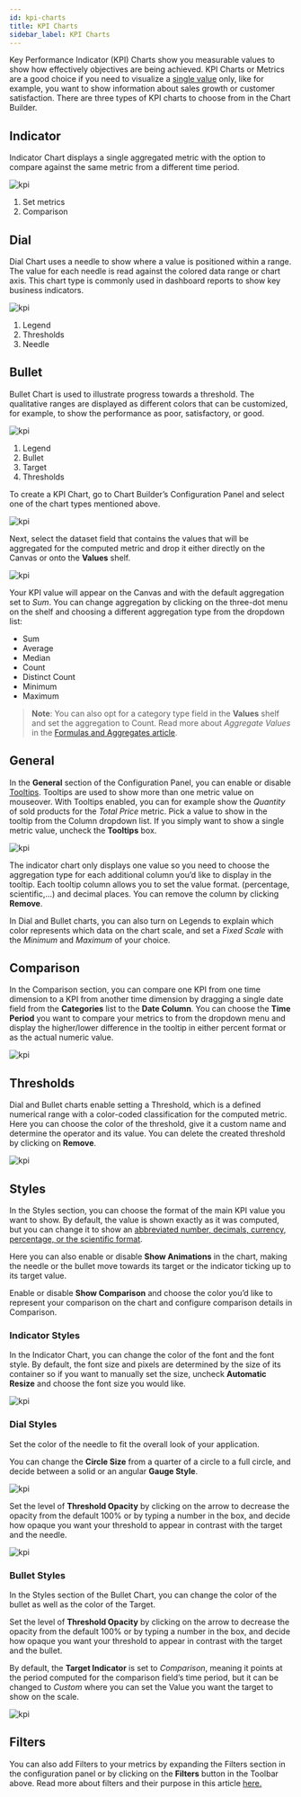 ```yaml
---
id: kpi-charts
title: KPI Charts
sidebar_label: KPI Charts
---
```


<div style={{textAlign: "justify"}}>

Key Performance Indicator (KPI) Charts show you measurable values to show how effectively objectives are being achieved. KPI Charts or Metrics are a good choice if you need to visualize a <u>single value</u> only, like for example, you want to show information about sales growth or customer satisfaction. There are three types of KPI charts to choose from in the Chart Builder. 

## Indicator 
Indicator Chart displays a single aggregated metric with the option to compare against the same metric from a different time period.

![kpi](https://s3.amazonaws.com/cdn.qrvey.com/documentation_assets/partner-portal/qrvey-composer/chart-types/kpi-charts/kpi_1.png#thumbnail-60)  


1. Set metrics
2. Comparison 

## Dial  
Dial Chart uses a needle to show where a value is positioned within a range. The value for each needle is read against the colored data range or chart axis. This chart type is commonly used in dashboard reports to show key business indicators.

![kpi](https://s3.amazonaws.com/cdn.qrvey.com/documentation_assets/partner-portal/qrvey-composer/chart-types/kpi-charts/kpi_2.png#thumbnail-60)  


1. Legend
2. Thresholds
3. Needle

## Bullet  
Bullet Chart is used to illustrate progress towards a threshold. The qualitative ranges are displayed as different colors that can be customized, for example, to show the performance as poor, satisfactory, or good. 

![kpi](https://s3.amazonaws.com/cdn.qrvey.com/documentation_assets/partner-portal/qrvey-composer/chart-types/kpi-charts/kpi_3.png#thumbnail-60)  


1. Legend
2. Bullet
3. Target
4. Thresholds


To create a KPI Chart, go to Chart Builder’s Configuration Panel and select one of the chart types mentioned above.

![kpi](https://s3.amazonaws.com/cdn.qrvey.com/documentation_assets/partner-portal/qrvey-composer/chart-types/kpi-charts/kpi_4.png#thumbnail-40)  


Next, select the dataset field that contains the values that will be aggregated for the computed metric and drop it either directly on the Canvas or onto the **Values** shelf. 

![kpi](https://s3.amazonaws.com/cdn.qrvey.com/documentation_assets/partner-portal/qrvey-composer/chart-types/kpi-charts/kpi_5.png#thumbnail)  


Your KPI value will appear on the Canvas and with the default aggregation set to *Sum*. You can change aggregation by clicking on the three-dot menu on the shelf and choosing a different aggregation type from the dropdown list:
* Sum
* Average
* Median
* Count
* Distinct Count
* Minimum
* Maximum

>**Note**: You can also opt for a category type field in the **Values** shelf and set the aggregation to Count. Read more about *Aggregate Values* in the <a href="">Formulas and Aggregates article</a>. 


## General 

In the **General** section of the Configuration Panel, you can enable or disable <a href="/docs/qrvey-composer/chart-builder/tooltips" target="_blank">Tooltips</a>. Tooltips are used to show more than one metric value on mouseover. With Tooltips enabled, you can for example show the *Quantity* of sold products for the *Total Price* metric. Pick a value to show in the tooltip from the Column dropdown list. If you simply want to show a single metric value, uncheck the **Tooltips** box. 

![kpi](https://s3.amazonaws.com/cdn.qrvey.com/documentation_assets/partner-portal/qrvey-composer/chart-types/kpi-charts/kpi_6.png#thumbnail)  


The indicator chart only displays one value so you need to choose the aggregation type for each additional column you’d like to display in the tooltip. Each tooltip column allows you to set the value format.  (percentage, scientific,...) and decimal places. You can remove the column by clicking **Remove**.

In Dial and Bullet charts, you can also turn on Legends to explain which color represents which data on the chart scale, and set a *Fixed Scale* with the *Minimum* and *Maximum* of your choice. 

## Comparison
In the Comparison section, you can compare one KPI from one time dimension to a KPI from another time dimension by dragging a single date field from the **Categories** list to the **Date Column**. 
You can choose the **Time Period** you want to compare your metrics to from the dropdown menu and display the higher/lower difference in the tooltip in either percent format or as the actual numeric value.

![kpi](https://s3.amazonaws.com/cdn.qrvey.com/documentation_assets/partner-portal/qrvey-composer/chart-types/kpi-charts/kpi_7.png#thumbnail-40)  


## Thresholds
Dial and Bullet charts enable setting a Threshold, which is a defined numerical range with a color-coded classification for the computed metric.
Here you can choose the color of the threshold, give it a custom name and determine the operator and its value. You can delete the created threshold by clicking on **Remove**. 

 ![kpi](https://s3.amazonaws.com/cdn.qrvey.com/documentation_assets/partner-portal/qrvey-composer/chart-types/kpi-charts/kpi_8.png#thumbnail-40)  


## Styles
In the Styles section, you can choose the format of the main KPI value you want to show. By default, the value is shown exactly as it was computed, but you can change it to show an <a href="/docs/qrvey-composer/chart-builder/chart-builder-overview" target="_blank">abbreviated number, decimals, currency, percentage, or the scientific format</a>.  

Here you can also enable or disable **Show Animations** in the chart, making the needle or the bullet move towards its target or the indicator ticking up to its target value.

Enable or disable **Show Comparison** and choose the color you’d like to represent your comparison on the chart and configure comparison details in Comparison.

### Indicator Styles
In the Indicator Chart, you can change the color of the font and the font style. By default, the font size and pixels are determined by the size of its container so if you want to manually set the size, uncheck **Automatic Resize** and choose the font size you would like.

![kpi](https://s3.amazonaws.com/cdn.qrvey.com/documentation_assets/partner-portal/qrvey-composer/chart-types/kpi-charts/kpi_9.png#thumbnail-40)  

### Dial Styles
Set the color of the needle to fit the overall look of your application.
 
You can change the **Circle Size** from a quarter of a circle to a full circle, and decide between a solid or an angular **Gauge Style**.

![kpi](https://s3.amazonaws.com/cdn.qrvey.com/documentation_assets/partner-portal/qrvey-composer/chart-types/kpi-charts/kpi_10.png#thumbnail-60) 

Set the level of **Threshold Opacity** by clicking on the arrow to decrease the opacity from the default 100% or by typing a number in the box, and decide how opaque you want your threshold to appear in contrast with the target and the needle.

![kpi](https://s3.amazonaws.com/cdn.qrvey.com/documentation_assets/partner-portal/qrvey-composer/chart-types/kpi-charts/kpi_11.png#thumbnail-40) 

### Bullet Styles
In the Styles section of the Bullet Chart, you can change the color of the bullet as well as the color of the Target.
 
Set the level of **Threshold Opacity** by clicking on the arrow to decrease the opacity from the default 100% or by typing a number in the box, and decide how opaque you want your threshold to appear in contrast with the target and the bullet.

By default, the **Target Indicator** is set to *Comparison*, meaning it points at the period computed for the comparison field’s time period, but it can be changed to *Custom* where you can set the Value you want the target to show on the scale.
                              
![kpi](https://s3.amazonaws.com/cdn.qrvey.com/documentation_assets/partner-portal/qrvey-composer/chart-types/kpi-charts/kpi_12.png#thumbnail-40) 

## Filters
You can also add Filters to your metrics by expanding the Filters section in the configuration panel or by clicking on the **Filters** button in the Toolbar above. Read more about filters and their purpose in this article <a href="/docs/qrvey-composer/filters/introduction-to-filters" target="_blank"/>here.

</div>